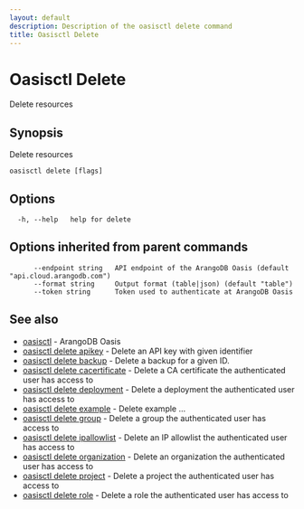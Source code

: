 ```yaml
---
layout: default
description: Description of the oasisctl delete command
title: Oasisctl Delete
---
```

# Oasisctl Delete

Delete resources

## Synopsis

Delete resources

```
oasisctl delete [flags]
```

## Options

```
  -h, --help   help for delete
```

## Options inherited from parent commands

```
      --endpoint string   API endpoint of the ArangoDB Oasis (default "api.cloud.arangodb.com")
      --format string     Output format (table|json) (default "table")
      --token string      Token used to authenticate at ArangoDB Oasis
```

## See also

* [oasisctl](oasisctl-options.html)	 - ArangoDB Oasis
* [oasisctl delete apikey](oasisctl-delete-apikey.html)	 - Delete an API key with given identifier
* [oasisctl delete backup](oasisctl-delete-backup.html)	 - Delete a backup for a given ID.
* [oasisctl delete cacertificate](oasisctl-delete-cacertificate.html)	 - Delete a CA certificate the authenticated user has access to
* [oasisctl delete deployment](oasisctl-delete-deployment.html)	 - Delete a deployment the authenticated user has access to
* [oasisctl delete example](oasisctl-delete-example.html)	 - Delete example ...
* [oasisctl delete group](oasisctl-delete-group.html)	 - Delete a group the authenticated user has access to
* [oasisctl delete ipallowlist](oasisctl-delete-ipallowlist.html)	 - Delete an IP allowlist the authenticated user has access to
* [oasisctl delete organization](oasisctl-delete-organization.html)	 - Delete an organization the authenticated user has access to
* [oasisctl delete project](oasisctl-delete-project.html)	 - Delete a project the authenticated user has access to
* [oasisctl delete role](oasisctl-delete-role.html)	 - Delete a role the authenticated user has access to

